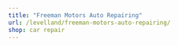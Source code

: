 ```yaml
---
title: "Freeman Motors Auto Repairing"
url: /levelland/freeman-motors-auto-repairing/
shop: car repair
---
```

